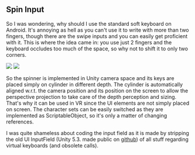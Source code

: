 ## Spin Input
So I was wondering, why should I use the standard soft keyboard on Android. It's annoying as hell as you can't use it to write with more than two fingers, though there are the swipe inputs and you can easily get proficient with it. This is where the idea came in: you use just 2 fingers and the keyboard occludes too much of the space, so why not to shift it to only two corners.

![](http://janovrom.ddns.net/janovrom/SpinInput/raw/master/Media/Screenshot_2019-06-24-10-39-28.png)
![](http://janovrom.ddns.net/janovrom/SpinInput/raw/master/Media/Screenshot_2019-06-24-10-40-29.png)

So the spinner is implemented in Unity camera space and its keys are placed simply on cylinder in different depth. The cylinder is automatically aligned w.r.t. the camera position and its position on the screen to allow the perspective projection to take care of the depth perception and sizing. That's why it can be used in VR since the UI elements are not simply placed on screen. 
The character sets can be easily switched as they are implemented as ScriptableObject, so it's only a matter of changing references.

I was quite shameless about coding the input field as it is made by stripping the old UI InputField (Unity 5.3. made public on [github](https://github.com/tenpn/unity3d-ui/blob/master/UnityEngine.UI/UI/Core/InputField.cs)) of all stuff regarding virtual keyboards (and obsolete calls).